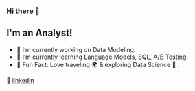 ### Hi there 👋

## I'm an Analyst!

- 🔭  I’m currently working on Data Modeling.
- 🌱  I’m currently learning Language Models, SQL, A/B Testing.
- 💜  Fun Fact: Love traveling 🌍  & exploring Data Science 📖 .

👔 [linkedin][linkedin]

[linkedin]: https://www.linkedin.com/in/xinyue-liu-237641169/
